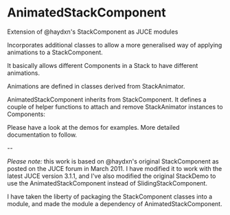 # AnimatedStackComponent
Extension of @haydxn's StackComponent as JUCE modules

Incorporates additional classes to allow a more generalised way of applying animations to a StackComponent.

It basically allows different Components in a Stack to have different animations. 

Animations are defined in classes derived from StackAnimator. 

AnimatedStackComponent inherits from StackComponent. It defines a couple of helper functions to attach and remove StackAnimator instances to Components:

Please have a look at the demos for examples. More detailed documentation to follow. 

--

*Please note:* this work is based on @haydxn's original StackComponent as posted on the JUCE forum in March 2011. I have modified it to work with the latest JUCE version 3.1.1, and I've also modified the original StackDemo to use the AnimatedStackComponent instead of SlidingStackComponent.

I have taken the liberty of packaging the StackComponent classes into a module, and made the module a dependency of AnimatedStackComponent. 


